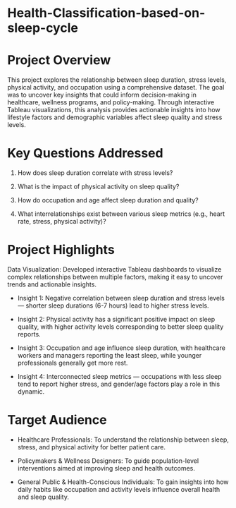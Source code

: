 # Health-Classification-based-on-sleep-cycle

# Project Overview
This project explores the relationship between sleep duration, stress levels, physical activity, and occupation using a comprehensive dataset. The goal was to uncover key insights that could inform decision-making in healthcare, wellness programs, and policy-making. Through interactive Tableau visualizations, this analysis provides actionable insights into how lifestyle factors and demographic variables affect sleep quality and stress levels.

# Key Questions Addressed
1) How does sleep duration correlate with stress levels?

2) What is the impact of physical activity on sleep quality?

3) How do occupation and age affect sleep duration and quality?

4) What interrelationships exist between various sleep metrics (e.g., heart rate, stress, physical activity)?

# Project Highlights
Data Visualization: Developed interactive Tableau dashboards to visualize complex relationships between multiple factors, making it easy to uncover trends and actionable insights.

- Insight 1: Negative correlation between sleep duration and stress levels — shorter sleep durations (6-7 hours) lead to higher stress levels.

- Insight 2: Physical activity has a significant positive impact on sleep quality, with higher activity levels corresponding to better sleep quality reports.

- Insight 3: Occupation and age influence sleep duration, with healthcare workers and managers reporting the least sleep, while younger professionals generally get more rest.

- Insight 4: Interconnected sleep metrics — occupations with less sleep tend to report higher stress, and gender/age factors play a role in this dynamic.

# Target Audience
- Healthcare Professionals: To understand the relationship between sleep, stress, and physical activity for better patient care.

- Policymakers & Wellness Designers: To guide population-level interventions aimed at improving sleep and health outcomes.

- General Public & Health-Conscious Individuals: To gain insights into how daily habits like occupation and activity levels influence overall health and sleep quality.
